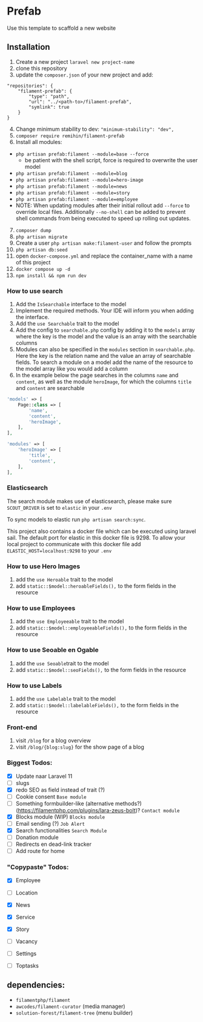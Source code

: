 # Prefab

Use this template to scaffold a new website

## Installation

1. Create a new project `laravel new project-name`
2. clone this repository
3. update the `composer.json` of your new project and add: 
```
"repositories": {
    "filament-prefab": {
        "type": "path",
        "url": "../<path-to>/filament-prefab",
        "symlink": true
    }
} 
```
4. Change minimum stability to dev: `"minimum-stability": "dev",`
5. `composer require remihin/filament-prefab`
6. Install all modules:
- `php artisan prefab:filament --module=base --force`
  - be patient with the shell script, force is required to overwrite the user model
- `php artisan prefab:filament --module=blog`
- `php artisan prefab:filament --module=hero-image`
- `php artisan prefab:filament --module=news`
- `php artisan prefab:filament --module=story`
- `php artisan prefab:filament --module=employee`
- NOTE: When updating modules after their initial rollout add `--force` to override local files. Additionally `--no-shell` can be added to prevent shell commands from being executed to speed up rolling out updates.
7. `composer dump`
8. `php artisan migrate`
9. Create a user `php artisan make:filament-user` and follow the prompts
10. `php artisan db:seed`
11. open `docker-compose.yml` and replace the container_name with a name of this project
12. `docker compose up -d`
13. `npm install && npm run dev`

### How to use search
1. Add the `IsSearchable` interface to the model
2. Implement the required methods. Your IDE will inform you when adding the interface.
3. Add the `use Searchable` trait to the model
4. Add the config to `searchable.php` config by adding it to the `models` array where the key is the model and the value is an array with the searchable columns
5. Modules can also be specified in the `modules` section in `searchable.php`. Here the key is the relation name and the value an array of searchable fields. To search a module on a model add the name of the resource to the model array like you would add a column
6. In the example below the page searches in the columns `name` and `content`, as well as the module `heroImage`, for which the columns `title` and `content` are searchable
```php
'models' => [
    Page::class => [
        'name',
        'content',
        'heroImage',
    ],
],

'modules' => [
    'heroImage' => [
        'title',
        'content',
    ],
],
```

### Elasticsearch

The search module makes use of elasticsearch, please make sure `SCOUT_DRIVER` is set to `elastic` in your `.env`

To sync models to elastic run `php artisan search:sync`.

This project also contains a docker file which can be executed using laravel sail. The default port for elastic in this docker file is 9298. To allow your local project to communicate with this docker file add `ELASTIC_HOST=localhost:9298` to your `.env`


### How to use Hero Images
1. add the `use Heroable` trait to the model
2. add `static::$model::heroableFields(),` to the form fields in the resource

### How to use Employees
1. add the `use Employeeable` trait to the model
2. add `static::$model::employeeableFields(),` to the form fields in the resource

### How to use Seoable en Ogable
1. add the `use Seoable`trait to the model
2. add `static::$model::seoFields(),` to the form fields in the resource

### How to use Labels
1. add the `use Labelable` trait to the model
2. add `static::$model::labelableFields(),` to the form fields in the resource

### Front-end
1. visit `/blog` for a blog overview
2. visit `/blog/{blog:slug}` for the show page of a blog

### Biggest Todos:
- [x] Update naar Laravel 11
- [ ] slugs
- [x] redo SEO as field instead of trait (?)
- [ ] Cookie consent `Base module`
- [ ] Something formbuilder-like (alternative methods?) (https://filamentphp.com/plugins/lara-zeus-bolt)? `Contact module`
- [x] Blocks module (WIP) `Blocks module`
- [ ] Email sending (?) `Job Alert`
- [x] Search functionalities `Search Module`
- [ ] Donation module
- [ ] Redirects en dead-link tracker
- [ ] Add route for home

### "Copypaste" Todos:
- [x] Employee
- [ ] Location
- [x] News
- [x] Service
- [x] Story
- [ ] Vacancy
- [ ] Settings
- [ ] Toptasks


## dependencies:
- `filamentphp/filament`
- `awcodes/filament-curator` (media manager)
- `solution-forest/filament-tree` (menu builder)
